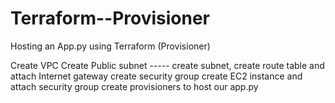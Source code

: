 # Terraform--Provisioner
Hosting an App.py using Terraform (Provisioner)

Create VPC 
Create Public subnet -----  create subnet, create route table and attach Internet gateway
create security group 
create EC2 instance and attach security group
create provisioners to host our app.py
